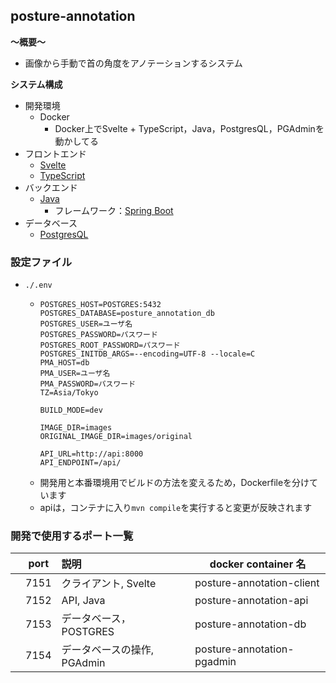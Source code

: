 ## posture-annotation

**〜概要〜**

- 画像から手動で首の角度をアノテーションするシステム

**システム構成**

- 開発環境
  - Docker
    - Docker上でSvelte + TypeScript，Java，PostgresQL，PGAdminを動かしてる
- フロントエンド
  - [Svelte](https://svelte.dev/)
  - [TypeScript](https://www.typescriptlang.org/)
- バックエンド
  - [Java](https://www.java.com/)
    - フレームワーク：[Spring Boot](https://spring.io/)
- データベース
  - [PostgresQL](https://www.postgresql.org/)

### 設定ファイル
- `./.env`
  - ```
    POSTGRES_HOST=POSTGRES:5432
    POSTGRES_DATABASE=posture_annotation_db
    POSTGRES_USER=ユーザ名
    POSTGRES_PASSWORD=パスワード
    POSTGRES_ROOT_PASSWORD=パスワード
    POSTGRES_INITDB_ARGS=--encoding=UTF-8 --locale=C
    PMA_HOST=db
    PMA_USER=ユーザ名
    PMA_PASSWORD=パスワード
    TZ=Asia/Tokyo

    BUILD_MODE=dev

    IMAGE_DIR=images
    ORIGINAL_IMAGE_DIR=images/original

    API_URL=http://api:8000
    API_ENDPOINT=/api/
    ```
  - 開発用と本番環境用でビルドの方法を変えるため，Dockerfileを分けています
  - apiは，コンテナに入り`mvn compile`を実行すると変更が反映されます

### 開発で使用するポート一覧

|     | port | 説明                           | docker container 名 |
| :-: | ---- | :----------------------------- | ------------------- |
|     | 7151 | クライアント, Svelte            | posture-annotation-client       |
|     | 7152 | API, Java                        | posture-annotation-api          |
|     | 7153 | データベース，   POSTGRES         | posture-annotation-db        |
|     | 7154 | データベースの操作, PGAdmin | posture-annotation-pgadmin   |
